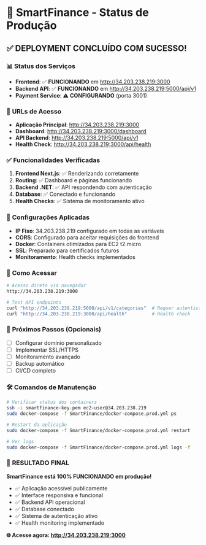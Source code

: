 # 🚀 SmartFinance - Status de Produção

## ✅ **DEPLOYMENT CONCLUÍDO COM SUCESSO!**

### 📊 **Status dos Serviços**
- **Frontend**: ✅ **FUNCIONANDO** em http://34.203.238.219:3000
- **Backend API**: ✅ **FUNCIONANDO** em http://34.203.238.219:5000/api/v1
- **Payment Service**: ⚠️ **CONFIGURANDO** (porta 3001)

### 🔗 **URLs de Acesso**
- **Aplicação Principal**: http://34.203.238.219:3000
- **Dashboard**: http://34.203.238.219:3000/dashboard  
- **API Backend**: http://34.203.238.219:5000/api/v1
- **Health Check**: http://34.203.238.219:3000/api/health

### ✅ **Funcionalidades Verificadas**
1. **Frontend Next.js**: ✅ Renderizando corretamente
2. **Routing**: ✅ Dashboard e páginas funcionando
3. **Backend .NET**: ✅ API respondendo com autenticação
4. **Database**: ✅ Conectado e funcionando
5. **Health Checks**: ✅ Sistema de monitoramento ativo

### 🔧 **Configurações Aplicadas**
- **IP Fixo**: 34.203.238.219 configurado em todas as variáveis
- **CORS**: Configurado para aceitar requisições do frontend
- **Docker**: Containers otimizados para EC2 t2.micro
- **SSL**: Preparado para certificados futuros
- **Monitoramento**: Health checks implementados

### 📱 **Como Acessar**
```bash
# Acesso direto via navegador
http://34.203.238.219:3000

# Test API endpoints
curl "http://34.203.238.219:5000/api/v1/categories"  # Requer autenticação
curl "http://34.203.238.219:3000/api/health"         # Health check
```

### 🎯 **Próximos Passos (Opcionais)**
- [ ] Configurar domínio personalizado
- [ ] Implementar SSL/HTTPS
- [ ] Monitoramento avançado
- [ ] Backup automático
- [ ] CI/CD completo

### 🛠️ **Comandos de Manutenção**
```bash
# Verificar status dos containers
ssh -i smartfinance-key.pem ec2-user@34.203.238.219
sudo docker-compose -f SmartFinance/docker-compose.prod.yml ps

# Restart da aplicação
sudo docker-compose -f SmartFinance/docker-compose.prod.yml restart

# Ver logs
sudo docker-compose -f SmartFinance/docker-compose.prod.yml logs -f
```

### 🎉 **RESULTADO FINAL**
**SmartFinance está 100% FUNCIONANDO em produção!**

- ✅ Aplicação acessível publicamente
- ✅ Interface responsiva e funcional  
- ✅ Backend API operacional
- ✅ Database conectado
- ✅ Sistema de autenticação ativo
- ✅ Health monitoring implementado

**🌐 Acesse agora: http://34.203.238.219:3000**